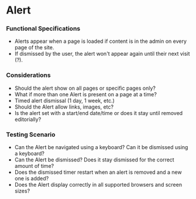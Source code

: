# Alert

### Functional Specifications

* Alerts appear when a page is loaded if content is in the admin on every page of the site.
* If dismissed by the user, the alert won't appear again until their next visit (?).

### Considerations

* Should the alert show on all pages or specific pages only?
* What if more than one Alert is present on a page at a time?
* Timed alert dismissal (1 day, 1 week, etc.)
* Should the Alert allow links, images, etc?
* Is the alert set with a start/end date/time or does it stay until removed editorially?

### Testing Scenario

* Can the Alert be navigated using a keyboard? Can it be dismissed using a keyboard?
* Can the Alert be dismissed? Does it stay dismissed for the correct amount of time?
* Does the dismissed timer restart when an alert is removed and a new one is added?
* Does the Alert display correctly in all supported browsers and screen sizes?





